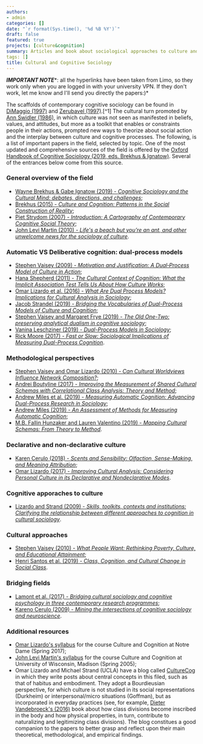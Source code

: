 ```yaml
---
authors:
- admin
categories: []
date: "`r format(Sys.time(), '%d %B %Y')`"
draft: false
featured: true
projects: [culture&cognition]
summary: Articles and book about sociological approaches to culture and cognition.
tags: []
title: Cultural and Cognitive Sociology
---
```


***IMPORTANT NOTE****: all the hyperlinks have been taken from Limo, so they work only when you are logged in with your university VPN. If they don't work, let me know and I'll send you directly the papers:)*

The scaffolds of contemporary cognitive sociology can be found in [DiMaggio (1997)](https://www-annualreviews-org.kuleuven.ezproxy.kuleuven.be/doi/10.1146/annurev.soc.23.1.263) and [Zerubavel (1997)](https://www.hup.harvard.edu/catalog.php?isbn=9780674813908).[^1] The cultural turn promoted by [Ann Swidler (1986)](https://www-jstor-org.kuleuven.ezproxy.kuleuven.be/stable/2095521?sid=primo&origin=crossref&seq=1#metadata_info_tab_contents), in which culture was not seen as manifested in beliefs, values, and attitudes, but more as a toolkit that enables or constraints people in their actions, prompted new ways to theorize about social action and the interplay between culture and cognitive processes.
The following, is a list of important papers in the field, selected by topic. One of the most updated and comprehensive sources of the field is offered by the [Oxford Handbook of Cognitive Sociology (2019, eds. Brekhus & Ignatow)](https://www-oxfordhandbooks-com.kuleuven.ezproxy.kuleuven.be/view/10.1093/oxfordhb/9780190273385.001.0001/oxfordhb-9780190273385). Several of the entrances below come from this source.

### General overview of the field
* [Wayne Brekhus & Gabe Ignatow (2019) - *Cognitive Sociology and the Cultural Mind: debates, directions, and challenges*](https://www-oxfordhandbooks-com.kuleuven.ezproxy.kuleuven.be/view/10.1093/oxfordhb/9780190273385.001.0001/oxfordhb-9780190273385-e-1);
* [Brekhus (2015) - *Culture and Cognition: Patterns in the Social Construction of Reality*](https://www.wiley.com/en-be/Culture+and+Cognition%3A+Patterns+in+the+Social+Construction+of+Reality-p-9780745671765);
* [Piet Strydom (2007) - *Introduction: A Cartography of Contemporary Cognitive Social Theory*](https://journals.sagepub.com/doi/abs/10.1177/1368431007080699);
* [John Levi Martin (2010) - *Life's a beach but you’re an ant, and other unwelcome news for the sociology of culture*](https://www-sciencedirect-com.kuleuven.ezproxy.kuleuven.be/science/article/pii/S0304422X09000618).

### Automatic VS Deliberative cognition: dual-process models
* [Stephen Vaisey (2009) - *Motivation and Justification: A Dual‐Process Model of Culture in Action*](https://www-jstor-org.kuleuven.ezproxy.kuleuven.be/stable/10.1086/597179?seq=1#metadata_info_tab_contents);
* [Hana Shepherd (2011) - *The Cultural Context of Cognition: What the Implicit Association Test Tells Us About How Culture Works*](https://www-jstor-org.kuleuven.ezproxy.kuleuven.be/stable/23027284?seq=1#metadata_info_tab_contents);
* [Omar Lizardo et al. (2016) - *What Are Dual Process Models? Implications for Cultural Analysis in Sociology*](https://journals-sagepub-com.kuleuven.ezproxy.kuleuven.be/doi/full/10.1177/0735275116675900);
* [Jacob Strandel (2019) - *Bridging the Vocabularies of Dual-Process Models of Culture and Cognition*](https://www-oxfordhandbooks-com.kuleuven.ezproxy.kuleuven.be/view/10.1093/oxfordhb/9780190273385.001.0001/oxfordhb-9780190273385-e-11);
* [Stephen Vaisey and Margaret Frye (2019) - *The Old One-Two: preserving analytical dualism in cognitive sociology*](https://www-oxfordhandbooks-com.kuleuven.ezproxy.kuleuven.be/view/10.1093/oxfordhb/9780190273385.001.0001/oxfordhb-9780190273385-e-6);
* [Vanina Leschziner (2019) - *Dual-Process Models in Sociology*](https://www-oxfordhandbooks-com.kuleuven.ezproxy.kuleuven.be/view/10.1093/oxfordhb/9780190273385.001.0001/oxfordhb-9780190273385-e-10);
* [Rick Moore (2017) - *Fast or Slow: Sociological Implications of Measuring Dual-Process Cognition*](https://search-proquest-com.kuleuven.ezproxy.kuleuven.be/docview/1874199025?rfr_id=info%3Axri%2Fsid%3Aprimo).

### Methodological perspectives
* [Stephen Vaisey and Omar Lizardo (2010) - *Can Cultural Worldviews Influence Network Composition?*](https://academic-oup-com.kuleuven.ezproxy.kuleuven.be/sf/article/88/4/1595/1895191);
* [Andrei Boutyline (2017) - *Improving the Measurement of Shared Cultural Schemas with Correlational Class Analysis: Theory and Method*](https://www.sociologicalscience.com/articles-v4-15-353/);
* [Andrew Miles et al. (2019) - *Measuring Automatic Cognition: Advancing Dual-Process Research in Sociology*](https://journals-sagepub-com.kuleuven.ezproxy.kuleuven.be/doi/full/10.1177/0003122419832497);
* [Andrew Miles (2019) - *An Assessment of Methods for Measuring Automatic Cognition*](https://www-oxfordhandbooks-com.kuleuven.ezproxy.kuleuven.be/view/10.1093/oxfordhb/9780190273385.001.0001/oxfordhb-9780190273385-e-19);
* [M.B. Fallin Hunzaker and Lauren Valentino (2019) - *Mapping Cultural Schemas: From Theory to Method*](https://journals-sagepub-com.kuleuven.ezproxy.kuleuven.be/doi/full/10.1177/0003122419875638).

### Declarative and non-declarative culture
* [Karen Cerulo (2018) - *Scents and Sensibility: Olfaction, Sense-Making, and Meaning Attribution*](https://journals-sagepub-com.kuleuven.ezproxy.kuleuven.be/doi/full/10.1177/0003122418759679);
* [Omar Lizardo (2017) - *Improving Cultural Analysis: Considering Personal Culture in its Declarative and Nondeclarative Modes*](https://journals-sagepub-com.kuleuven.ezproxy.kuleuven.be/doi/full/10.1177/0003122416675175).

### Cognitive apporaches to culture
* [Lizardo and Strand (2009) - *Skills, toolkits, contexts and institutions: Clarifying the relationship between different approaches to cognition in cultural sociology*](https://www-sciencedirect-com.kuleuven.ezproxy.kuleuven.be/science/article/pii/S0304422X09000606).

### Cultural approaches
* [Stephen Vaisey (2010) - *What People Want: Rethinking Poverty, Culture, and Educational Attainment*](https://journals-sagepub-com.kuleuven.ezproxy.kuleuven.be/doi/abs/10.1177/0002716209357146);
* [Henri Santos et al. (2019) - *Class, Cognition, and Cultural Change in Social Class*](https://www-oxfordhandbooks-com.kuleuven.ezproxy.kuleuven.be/view/10.1093/oxfordhb/9780190273385.001.0001/oxfordhb-9780190273385-e-15).

### Bridging fields
* [Lamont et al. (2017) - *Bridging cultural sociology and cognitive psychology in three contemporary research programmes*](https://www-nature-com.kuleuven.ezproxy.kuleuven.be/articles/s41562-017-0242-y);
* [Kareno Cerulo (2009) - *Mining the intersections of cognitive sociology and neuroscience*](https://www-sciencedirect-com.kuleuven.ezproxy.kuleuven.be/science/article/pii/S0304422X0900062X).

### Additional resources
* [Omar Lizardo's syllabus](https://docs.google.com/document/d/e/2PACX-1vSfYxPJcm-gXaFIBLr0RHkpAuYcRMHxMpVkIOehoU_5eGYrHt_nMoU0qStJjrfWGXmU8UAlN-GLckYe/pub) for the course Culture and Cognition at Notre Dame (Spring 2017);
* [John Levi Martin's syllabus](http://home.uchicago.edu/~jlmartin/901%20syllabus.pdf) for the course Culture and Cognition at University of Wisconsin, Madison (Spring 2005);
* Omar Lizardo and Michael Strand (UCLA) have a blog called [CultureCog](https://culturecog.blog) in which they write posts about central concepts in this filed, such as that of habitus and embodiment. They adopt a Bourdieusian perspective, for which culture is not studied in its social representations (Durkheim) or interpersonal/micro situations (Goffman), but as incorporated in everyday practices (see, for example, [Dieter Vandebroeck's (2016)](https://www.routledge.com/Distinctions-in-the-Flesh-Social-Class-and-the-Embodiment-of-Inequality/Vandebroeck/p/book/9781138123557) book about how class divisions become inscribed in the body and how physical properties, in turn, contribute to naturalizing and legitimizing class divisions). The blog constitues a good companion to the papers to better grasp and reflect upon their main theoretical, methodological, and empirical findings.

